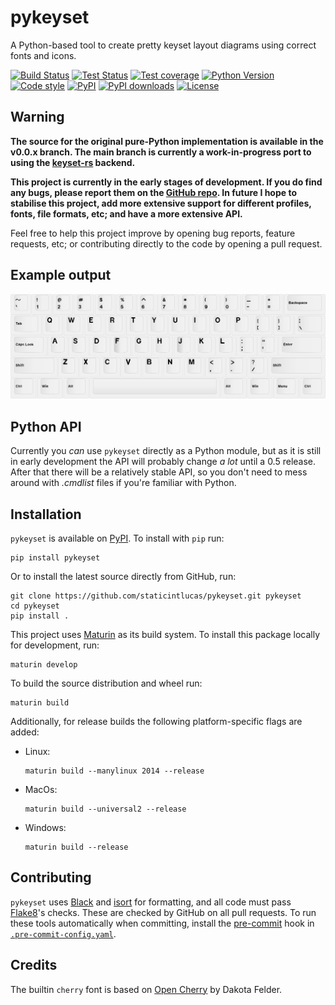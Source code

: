 # pykeyset

A Python-based tool to create pretty keyset layout diagrams using correct fonts and icons.

[![Build Status](https://img.shields.io/github/workflow/status/staticintlucas/pykeyset/Build?style=flat-square)][actions]
[![Test Status](https://img.shields.io/github/workflow/status/staticintlucas/pykeyset/Tests?label=tests&style=flat-square)][actions]
[![Test coverage](https://img.shields.io/codecov/c/github/staticintlucas/pykeyset?style=flat-square)][coverage]
[![Python Version](https://img.shields.io/pypi/pyversions/pykeyset?style=flat-square)][pypi]
[![Code style](https://img.shields.io/badge/code_style-black-black?style=flat-square)][black]
[![PyPI](https://img.shields.io/pypi/v/pykeyset?style=flat-square)][pypi]
[![PyPI downloads](https://img.shields.io/pypi/dm/pykeyset?style=flat-square)][pypi]
[![License](https://img.shields.io/github/license/staticintlucas/pykeyset?style=flat-square)][licence]

## Warning

**The source for the original pure-Python implementation is available in the v0.0.x branch.
The main branch is currently a work-in-progress port to using the [keyset-rs] backend.**

**This project is currently in the early stages of development.
If you do find any bugs, please report them on the [GitHub repo][pykeyset].
In future I hope to stabilise this project, add more extensive support for different profiles, fonts, file formats, etc; and have a more extensive API.**

Feel free to help this project improve by opening bug reports, feature requests, etc; or contributing directly to the code by opening a pull request.

## Example output

![example.svg](example/example.png)

## Python API

Currently you *can* use `pykeyset` directly as a Python module, but as it is still in early development the API will probably change *a lot* until a 0.5 release.
After that there will be a relatively stable API, so you don't need to mess around with *.cmdlist* files if you're familiar with Python.

## Installation

`pykeyset` is available on [PyPI]. To install with `pip` run:

    pip install pykeyset

Or to install the latest source directly from GitHub, run:

    git clone https://github.com/staticintlucas/pykeyset.git pykeyset
    cd pykeyset
    pip install .

This project uses [Maturin] as its build system.
To install this package locally for development, run:

    maturin develop

To build the source distribution and wheel run:

    maturin build

Additionally, for release builds the following platform-specific flags are added:

* Linux:

      maturin build --manylinux 2014 --release

* MacOs:

      maturin build --universal2 --release

* Windows:

      maturin build --release

## Contributing

`pykeyset` uses [Black] and [isort] for formatting, and all code must pass [Flake8]'s checks.
These are checked by GitHub on all pull requests.
To run these tools automatically when committing, install the [pre-commit] hook in [`.pre-commit-config.yaml`].

## Credits

The builtin `cherry` font is based on [Open Cherry] by Dakota Felder.

[pykeyset]: https://github.com/staticintlucas/pykeyset
[actions]: https://github.com/staticintlucas/pykeyset/actions
[coverage]: https://codecov.io/gh/staticintlucas/pykeyset
[licence]: LICENCE
[pypi]: https://pypi.org/project/pykeyset/
[black]: https://github.com/psf/black
[keyset-rs]: https://github.com/staticintlucas/keyset-rs
[isort]: https://pycqa.github.io/isort/
[maturin]: https://github.com/PyO3/maturin/
[open cherry]: https://github.com/dakotafelder/open-cherry
[flake8]: https://flake8.pycqa.org/en/latest/
[pre-commit]: https://pre-commit.com/
[`.pre-commit-config.yaml`]: .pre-commit-config.yaml
